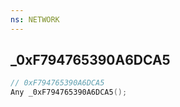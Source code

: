 ```yaml
---
ns: NETWORK
---
```

## _0xF794765390A6DCA5

```c
// 0xF794765390A6DCA5
Any _0xF794765390A6DCA5();
```

